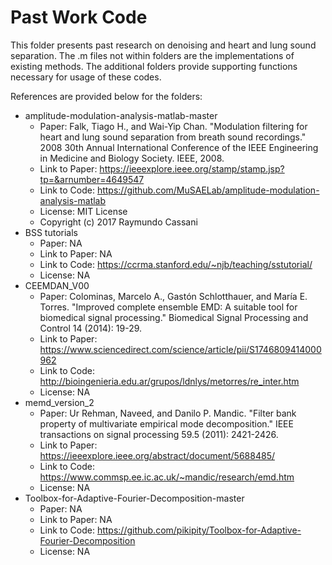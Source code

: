# Past Work Code

This folder presents past research on denoising and heart and lung sound separation. The .m files not within folders are the implementations of existing methods. The additional folders provide supporting functions necessary for usage of these codes. 

References are provided below for the folders:
- amplitude-modulation-analysis-matlab-master
  - Paper: Falk, Tiago H., and Wai-Yip Chan. "Modulation filtering for heart and lung sound separation from breath sound recordings." 2008 30th Annual International Conference of the IEEE Engineering in Medicine and Biology Society. IEEE, 2008.
  - Link to Paper: https://ieeexplore.ieee.org/stamp/stamp.jsp?tp=&arnumber=4649547 
  - Link to Code: https://github.com/MuSAELab/amplitude-modulation-analysis-matlab
  - License: MIT License
  - Copyright (c) 2017 Raymundo Cassani
- BSS tutorials
  - Paper: NA
  - Link to Paper: NA
  - Link to Code: https://ccrma.stanford.edu/~njb/teaching/sstutorial/
  - License: NA
- CEEMDAN_V00
  - Paper: Colominas, Marcelo A., Gastón Schlotthauer, and María E. Torres. "Improved complete ensemble EMD: A suitable tool for biomedical signal processing." Biomedical Signal Processing and Control 14 (2014): 19-29.
  - Link to Paper: https://www.sciencedirect.com/science/article/pii/S1746809414000962
  - Link to Code: http://bioingenieria.edu.ar/grupos/ldnlys/metorres/re_inter.htm
  - License: NA
- memd_version_2
  - Paper: Ur Rehman, Naveed, and Danilo P. Mandic. "Filter bank property of multivariate empirical mode decomposition." IEEE transactions on signal processing 59.5 (2011): 2421-2426.
  - Link to Paper: https://ieeexplore.ieee.org/abstract/document/5688485/
  - Link to Code: https://www.commsp.ee.ic.ac.uk/~mandic/research/emd.htm
  - License: NA
- Toolbox-for-Adaptive-Fourier-Decomposition-master 
  - Paper: NA
  - Link to Paper: NA
  - Link to Code: https://github.com/pikipity/Toolbox-for-Adaptive-Fourier-Decomposition
  - License: NA

